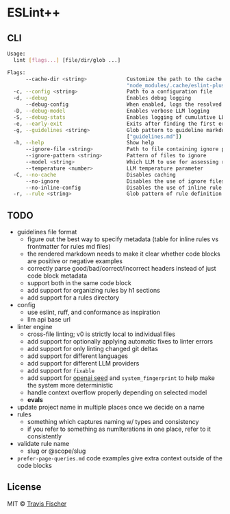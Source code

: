 # ESLint++

## CLI

```bash
Usage:
  lint [flags...] [file/dir/glob ...]

Flags:
      --cache-dir <string>             Customize the path to the cache directory (default:
                                       "node_modules/.cache/eslint-plus-plus")
  -c, --config <string>                Path to a configuration file
  -d, --debug                          Enables debug logging
      --debug-config                   When enabled, logs the resolved config and parsed rules and then exits
  -D, --debug-model                    Enables verbose LLM logging
  -S, --debug-stats                    Enables logging of cumulative LLM stats at the end, including total tokens and cost
  -e, --early-exit                     Exits after finding the first error
  -g, --guidelines <string>            Glob pattern to guideline markdown files containing rule definitions (default:
                                       ["guidelines.md"])
  -h, --help                           Show help
      --ignore-file <string>           Path to file containing ignore patterns (default: ".eslint-plus-plus-ignore")
      --ignore-pattern <string>        Pattern of files to ignore
      --model <string>                 Which LLM to use for assessing rule conformance (default: "gpt-4-turbo-preview")
      --temperature <number>           LLM temperature parameter
  -C, --no-cache                       Disables caching
      --no-ignore                      Disables the use of ignore files and patterns
      --no-inline-config               Disables the use of inline rule config inside of source files
  -r, --rule <string>                  Glob pattern of rule definition markdown files.
```

## TODO

- guidelines file format
  - figure out the best way to specify metadata (table for inline rules vs frontmatter for rules md files)
  - the rendered markdown needs to make it clear whether code blocks are positive or negative examples
  - correctly parse good/bad/correct/incorrect headers instead of just code block metadata
  - support both in the same code block
  - add support for organizing rules by h1 sections
  - add support for a rules directory
- config
  - use eslint, ruff, and conformance as inspiration
  - llm api base url
- linter engine
  - cross-file linting; v0 is strictly local to individual files
  - add support for optionally applying automatic fixes to linter errors
  - add support for only linting changed git deltas
  - add support for different languages
  - add support for different LLM providers
  - add support for `fixable`
  - add support for [openai seed](https://platform.openai.com/docs/api-reference/chat/create#chat-create-seed) and `system_fingerprint` to help make the system more deterministic
  - handle context overflow properly depending on selected model
  - **evals**
- update project name in multiple places once we decide on a name
- rules
  - something which captures naming w/ types and consistency
  - if you refer to something as numIterations in one place, refer to it consistently
- validate rule name
  - slug or @scope/slug
- `prefer-page-queries.md` code examples give extra context outside of the code blocks

## License

MIT © [Travis Fischer](https://transitivebullsh.it)
